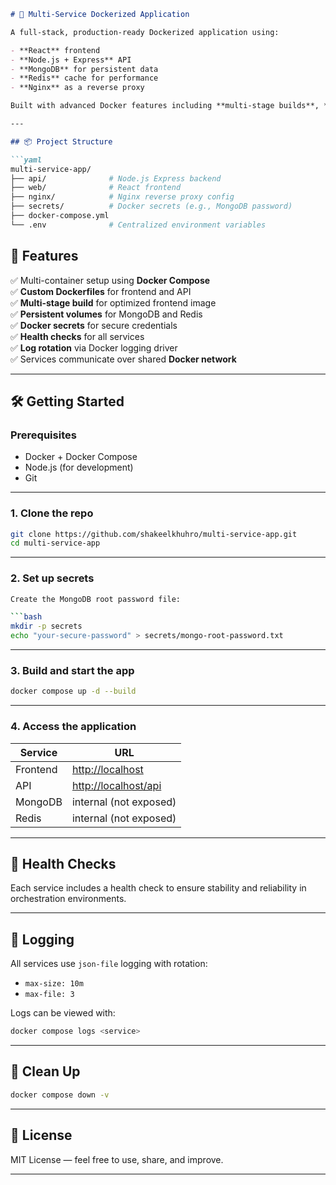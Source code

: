 ```markdown
# 🐳 Multi-Service Dockerized Application

A full-stack, production-ready Dockerized application using:

- **React** frontend
- **Node.js + Express** API
- **MongoDB** for persistent data
- **Redis** cache for performance
- **Nginx** as a reverse proxy

Built with advanced Docker features including **multi-stage builds**, **custom images**, **volumes**, **networks**, **secrets**, **health checks**, and **log rotation**.

---

## 📦 Project Structure

```yaml
multi-service-app/
├── api/              # Node.js Express backend
├── web/              # React frontend
├── nginx/            # Nginx reverse proxy config
├── secrets/          # Docker secrets (e.g., MongoDB password)
├── docker-compose.yml
└── .env              # Centralized environment variables

```

## 🚀 Features

✅ Multi-container setup using **Docker Compose**  
✅ **Custom Dockerfiles** for frontend and API  
✅ **Multi-stage build** for optimized frontend image  
✅ **Persistent volumes** for MongoDB and Redis  
✅ **Docker secrets** for secure credentials  
✅ **Health checks** for all services  
✅ **Log rotation** via Docker logging driver  
✅ Services communicate over shared **Docker network**

---

## 🛠️ Getting Started

### Prerequisites

- Docker + Docker Compose
- Node.js (for development)
- Git

---

### 1. Clone the repo

```bash
git clone https://github.com/shakeelkhuhro/multi-service-app.git
cd multi-service-app
```

---

### 2. Set up secrets

```bash
Create the MongoDB root password file:

```bash
mkdir -p secrets
echo "your-secure-password" > secrets/mongo-root-password.txt
```

---

### 3. Build and start the app

```bash
docker compose up -d --build
```

---

### 4. Access the application

| Service  | URL                                          |
| -------- | -------------------------------------------- |
| Frontend | [http://localhost](http://localhost)         |
| API      | [http://localhost/api](http://localhost/api) |
| MongoDB  | internal (not exposed)                       |
| Redis    | internal (not exposed)                       |

---

## 🧪 Health Checks

Each service includes a health check to ensure stability and reliability in orchestration environments.

---

## 🧰 Logging

All services use `json-file` logging with rotation:

* `max-size: 10m`
* `max-file: 3`

Logs can be viewed with:

```bash
docker compose logs <service>
```

---

## 🧼 Clean Up

```bash
docker compose down -v
```

---

## 📄 License

MIT License — feel free to use, share, and improve.

---